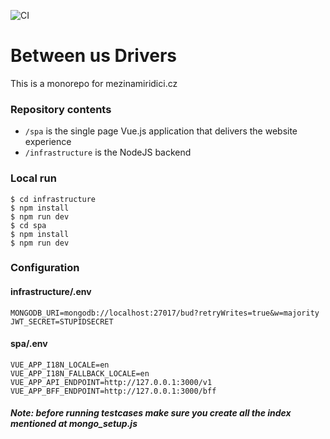 ![CI](https://github.com/literakl/mezinamiridici/workflows/CI/badge.svg?branch=master)

# Between us Drivers

This is a monorepo for mezinamiridici.cz

### Repository contents

* `/spa` is the single page Vue.js application that delivers the website experience
* `/infrastructure` is the NodeJS backend

### Local run

```
$ cd infrastructure
$ npm install
$ npm run dev
$ cd spa
$ npm install
$ npm run dev
```

### Configuration

#### infrastructure/.env

```
MONGODB_URI=mongodb://localhost:27017/bud?retryWrites=true&w=majority
JWT_SECRET=STUPIDSECRET
```

#### spa/.env

```
VUE_APP_I18N_LOCALE=en
VUE_APP_I18N_FALLBACK_LOCALE=en
VUE_APP_API_ENDPOINT=http://127.0.0.1:3000/v1
VUE_APP_BFF_ENDPOINT=http://127.0.0.1:3000/bff
```

##### Note: before running testcases make sure you create all the index mentioned at mongo_setup.js
